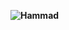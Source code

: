 **![Hammad](https://lh6.googleusercontent.com/Q4bf-1OMeZtYp2xzGzklvFb7Zlh0C4KVDPSjwcMFjqGh-UfccGn0IyXp4SzKWvWUZKpntEC-615mnhtjhHhXGRyCmVUVJCkiQMxx3ge_mv9X06hhYExhJkfCG2PzQq2v8gdLCJNF)**